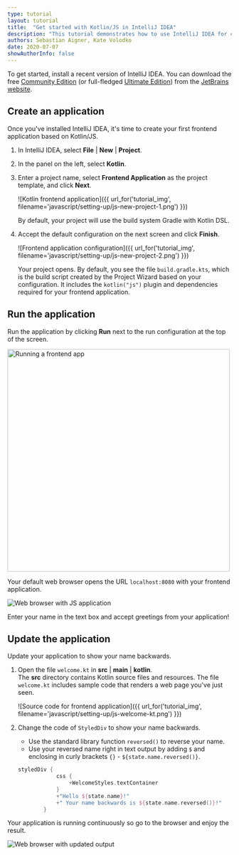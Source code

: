 ```yaml
---
type: tutorial
layout: tutorial
title:  "Get started with Kotlin/JS in IntelliJ IDEA"
description: "This tutorial demonstrates how to use IntelliJ IDEA for creating a frontend application based on Kotlin/JS."
authors: Sebastian Aigner, Kate Volodko
date: 2020-07-07
showAuthorInfo: false
---
```


To get started, install a recent version of IntelliJ IDEA. You can download the free [Community Edition][intellijdownload] 
(or full-fledged [Ultimate Edition][intellijdownload]) from the [JetBrains website][jetbrains].

## Create an application 

Once you've installed IntelliJ IDEA, it's time to create your first frontend application based on Kotlin/JS.

1. In IntelliJ IDEA, select **File** \| **New** \| **Project**.
2. In the panel on the left, select **Kotlin**.
3. Enter a project name, select **Frontend Application** as the project template, and click **Next**.
   
   ![Kotlin frontend application]({{ url_for('tutorial_img', filename='javascript/setting-up/js-new-project-1.png') }})
   
   By default, your project will use the build system Gradle with Kotlin DSL.

3. Accept the default configuration on the next screen and click **Finish**.
  
   ![Frontend application configuration]({{ url_for('tutorial_img', filename='javascript/setting-up/js-new-project-2.png') }}) 

   Your project opens. By default, you see the file `build.gradle.kts`, which is the build script created by the Project 
   Wizard based on your configuration. It includes the `kotlin("js")` plugin and dependencies required for your frontend application.


## Run the application

Run the application by clicking **Run** next to the run configuration at the top of the screen.

<img class="img-responsive" src="{{ url_for('tutorial_img', filename='javascript/setting-up/js-run-app.png') }}" alt="Running a frontend app" width="500"/>

Your default web browser opens the URL `localhost:8080` with your frontend application.

<img class="img-responsive" src="{{ url_for('tutorial_img', filename='javascript/setting-up/js-output-1.png') }}" alt="Web browser with JS application"/>

Enter your name in the text box and accept greetings from your application!

## Update the application

Update your application to show your name backwards. 

1. Open the file `welcome.kt` in **src** \| **main** \| **kotlin**.  
   The **src** directory contains Kotlin source files and resources. The file `welcome.kt` includes sample code that renders 
   a web page you've just seen.

   ![Source code for frontend application]({{ url_for('tutorial_img', filename='javascript/setting-up/js-welcome-kt.png') }})

2. Change the code of `StyledDiv` to show your name backwards.  
   
   * Use the standard library function `reversed()` to reverse your name.
   * Use your reversed name right in text output by adding `$` and enclosing in curly brackets `{}` - `${state.name.reversed()}`.
   
   <div class="sample" markdown="1" theme="idea" mode="kotlin" data-highlight-only>
   
   ```kotlin
   styledDiv {
               css {
                   +WelcomeStyles.textContainer
               }
               +"Hello ${state.name}!"
               +" Your name backwards is ${state.name.reversed()}!"
           }
   ```
   
   </div>

Your application is running continuously so go to the browser and enjoy the result.
   
<img class="img-responsive" src="{{ url_for('tutorial_img', filename='javascript/setting-up/js-output-2.png') }}" alt="Web browser with updated output" />

[intellijdownload]: http://www.jetbrains.com/idea/download/index.html
[jetbrains]: http://www.jetbrains.com
[getting_started_command_line]: command-line.html